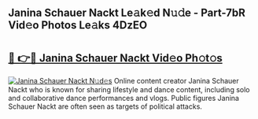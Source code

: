 ## Janina Schauer Nackt Le𝚊k𝚎d N𝚞𝚍e - Part-7bR Vid𝚎o Photos Le𝚊ks 4DzEO

# <h2><a href="http://fb85r6.evod.top/?m=Janina+Schauer+Nackt">🔗 👉🔴 Janina Schauer Nackt Vid𝚎o Ph𝚘t𝚘s</a></h2>

[![Janina Schauer Nackt N𝚞d𝚎s](https://i.imgur.com/8V9OHl7.gif)](http://fb85r6.evod.top/?m=Janina+Schauer+Nackt)
Online content creator Janina Schauer Nackt who is known for sharing lifestyle and dance content, including solo and collaborative dance performances and vlogs. Public figures Janina Schauer Nackt are often seen as targets of political attacks. 
